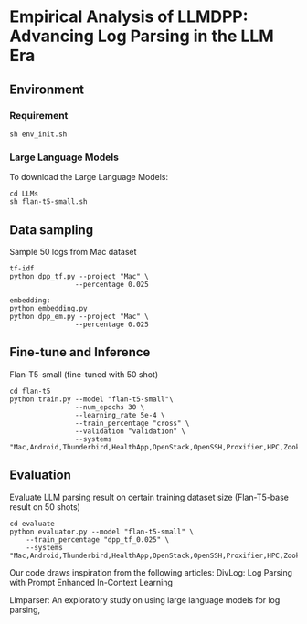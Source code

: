 # Empirical Analysis of LLMDPP: Advancing Log Parsing in the LLM Era




## Environment 
### Requirement
```shell
sh env_init.sh
```

### Large Language Models

To download the Large Language Models:
```shell
cd LLMs
sh flan-t5-small.sh
```


## Data sampling

Sample 50 logs from Mac dataset
```shell
tf-idf
python dpp_tf.py --project "Mac" \
                --percentage 0.025

embedding:
python embedding.py
python dpp_em.py --project "Mac" \
                --percentage 0.025
```


## Fine-tune and Inference

Flan-T5-small (fine-tuned with 50 shot)
```shell
cd flan-t5
python train.py --model "flan-t5-small"\
                --num_epochs 30 \
                --learning_rate 5e-4 \
                --train_percentage "cross" \
                --validation "validation" \
                --systems "Mac,Android,Thunderbird,HealthApp,OpenStack,OpenSSH,Proxifier,HPC,Zookeeper,Hadoop,Linux,HDFS,BGL,Windows,Apache,Spark"
```

## Evaluation

Evaluate LLM parsing result on certain training dataset size (Flan-T5-base result on 50 shots)
```shell
cd evaluate
python evaluator.py --model "flan-t5-small" \
    --train_percentage "dpp_tf_0.025" \
    --systems "Mac,Android,Thunderbird,HealthApp,OpenStack,OpenSSH,Proxifier,HPC,Zookeeper,Hadoop,Linux,HDFS,BGL,Windows,Apache,Spark" 
```

Our code draws inspiration from the following articles:
DivLog: Log Parsing with Prompt Enhanced In-Context Learning

Llmparser: An exploratory study on using large language models for log parsing,
